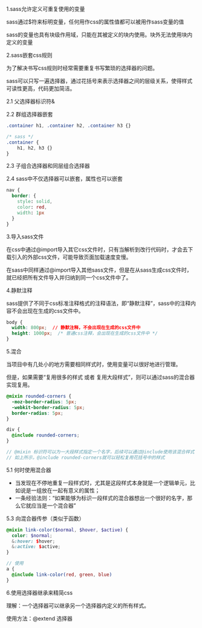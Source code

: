 1.sass允许定义可重复使用的变量

 sass通过$符来标明变量，任何用作css的属性值都可以被用作sass变量的值

sass的变量也具有块级作用域，只能在其被定义的块内使用。块外无法使用块内定义的变量



2.sass嵌套css规则

为了解决书写css规则时经常需要重复书写繁琐的选择器的问题。

sass可以只写一遍选择器，通过花括号来表示选择器之间的层级关系，使得样式可读性更高，代码更加简洁。

2.1 父选择器标识符&

2.2 群组选择器嵌套

```css
.container h1, .container h2, .container h3 {}

/* sass */
.container {
    h1, h2, h3 {}
}
```

2.3 子组合选择器和同层组合选择器

2.4 sass中不仅选择器可以嵌套，属性也可以嵌套

```css
nav {
  border: {
    style: solid,
    color: red,
    width: 1px
  }
}
```


3.导入sass文件

在css中通过@import导入其它css文件时，只有当解析到改行代码时，才会去下载引入的外部css文件，可能导致页面加载速度变慢。

在sass中同样通过@import导入其他sass文件，但是在从sass生成css文件时，就已经把所有文件导入并归纳到同一个css文件中了。


4.静默注释

sass提供了不同于css标准注释格式的注释语法，即“静默注释”，sass中的注释内容不会出现在生成的css文件中。

```css
body {
  width: 800px;  // 静默注释，不会出现在生成的css文件中
  height: 1000px;  /* 普通css注释，会出现在生成的css文件中 */
}
```


5.混合

当项目中有几处小的地方需要相同样式时，使用变量可以很好地进行管理。

但是，如果需要“复用很多的样式 或者 复用大段样式”，则可以通过sass的混合器实现复用。

```scss
@mixin rounded-corners {
  -moz-border-radius: 5px;
  -webkit-border-radius: 5px;
  border-radius: 5px;
}

div {
  @include rounded-corners;
}

// @mixin 标识符可以为一大段样式指定一个名字，后续可以通过@include使用该混合样式
// 如上所示，@include rounded-corners就可以轻松复用花括号中的样式
```

5.1 何时使用混合器

* 当发现在不停地重复一段样式时，尤其是这段样式本身就是一个逻辑单元，比如说是一组放在一起有意义的属性；
* 一条经验法则：“如果能够为标识一段样式的混合器想出一个很好的名字，那么它就应当是一个混合器”

5.3 向混合器传参（类似于函数）

```scss
@mixin link-color($normal, $hover, $active) {
  color: $normal;
  &:hover: $hover;
  &:active: $active;
}

// 使用
a {
  @include link-color(red, green, blue)
}
```


6.使用选择器继承来精简css

理解：一个选择器可以继承另一个选择器内定义的所有样式。

使用方法：@extend 选择器
